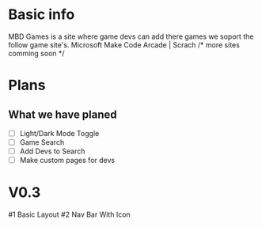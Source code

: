 # Basic info
MBD Games is a site where game devs can add there games we soport the follow game site's.
Microsoft Make Code Arcade | Scrach 
/* more sites comming soon */

# Plans
What we have planed
---
-[ ] Light/Dark Mode Toggle
-[ ] Game Search
-[ ] Add Devs to Search
-[ ] Make custom pages for devs 

# V0.3 
#1 Basic Layout 
#2 Nav Bar With Icon